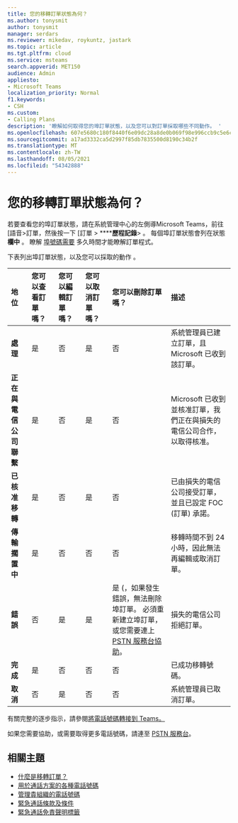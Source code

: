 ```yaml
---
title: 您的移轉訂單狀態為何？
ms.author: tonysmit
author: tonysmit
manager: serdars
ms.reviewer: mikedav, roykuntz, jastark
ms.topic: article
ms.tgt.pltfrm: cloud
ms.service: msteams
search.appverid: MET150
audience: Admin
appliesto:
- Microsoft Teams
localization_priority: Normal
f1.keywords:
- CSH
ms.custom:
- Calling Plans
description: '瞭解如何取得您的埠訂單狀態，以及您可以對訂單採取哪些不同動作。 '
ms.openlocfilehash: 607e5680c180f8440f6e09dc28a8de0b069f98e996ccb9c5e6c1b45cbb0753f3
ms.sourcegitcommit: a17ad3332ca5d2997f85db7835500d8190c34b2f
ms.translationtype: MT
ms.contentlocale: zh-TW
ms.lasthandoff: 08/05/2021
ms.locfileid: "54342888"
---
```

# <a name="whats-the-status-of-your-port-orders"></a>您的移轉訂單狀態為何？

若要查看您的埠訂單狀態，請在系統管理中心的左側導Microsoft Teams，前往 [語音>訂單，然後按一下 [訂單  >  ******歷程記錄**> 。 每個埠訂單狀態會列在狀態 **欄中** 。 瞭解 [埠號碼需要](../phone-number-calling-plans/port-order-overview.md#how-long-does-it-take-to-port-numbers) 多久時間才能瞭解訂單程式。 

下表列出埠訂單狀態，以及您可以採取的動作 。

|**地位**|**您可以查看訂單嗎？**|**您可以編輯訂單嗎？**|**您可以取消訂單嗎？**|**您可以刪除訂單嗎？**|**描述**|
|:-----|:-----|:-----|:-----|:-----|:-----|
|**處理** <br/> |是  <br/> |否  <br/> |是  <br/> |否  <br/> |系統管理員已建立訂單，且 Microsoft 已收到該訂單。  <br/> |
|**正在與電信公司聯繫** <br/> |是  <br/> |否  <br/> |是  <br/> |否  <br/> |Microsoft 已收到並核准訂單，我們正在與損失的電信公司合作，以取得核准。  <br/> |
|**已核准移轉** <br/> |是  <br/> |否  <br/> |是  <br/> |否  <br/> |已由損失的電信公司接受訂單，並且已設定 FOC (訂單) 承諾。  <br/> |
|**傳輸擱置中** <br/> |是  <br/> |否  <br/> |否  <br/> |否  <br/> |移轉時間不到 24 小時，因此無法再編輯或取消訂單。  <br/> |
|**錯誤** <br/> |否  <br/> |是  <br/> |是  <br/> |是 (，如果發生錯誤，無法刪除埠訂單。 必須重新建立埠訂單，或您需要連上 [PSTN 服務台協助](../manage-phone-numbers-for-your-organization/contact-pstn-service-desk.md)。  <br/> |損失的電信公司拒絕訂單。  <br/> |
|**完成** <br/> |是  <br/> |否  <br/> |否  <br/> |否  <br/> |已成功移轉號碼。  <br/> |
|**取消** <br/> |否  <br/> |是  <br/> |否  <br/> |否  <br/> |系統管理員已取消訂單。  <br/> |

有關完整的逐步指示，請參閱[將電話號碼轉接到 Teams。](transfer-phone-numbers-to-teams.md)

如果您需要協助，或需要取得更多電話號碼，請連至 [PSTN 服務台](../manage-phone-numbers-for-your-organization/contact-pstn-service-desk.md)。

## <a name="related-topics"></a>相關主題

- [什麼是移轉訂單？](port-order-overview.md)
- [用於通話方案的各種電話號碼](../different-kinds-of-phone-numbers-used-for-calling-plans.md)
- [管理貴組織的電話號碼](../manage-phone-numbers-for-your-organization/manage-phone-numbers-for-your-organization.md)
- [緊急通話條款及條件](../emergency-calling-terms-and-conditions.md)
- [緊急通話免責聲明標籤](https://github.com/MicrosoftDocs/OfficeDocs-SkypeForBusiness/blob/live/Teams/downloads/emergency-calling/emergency-calling-label-(en-us)-(v.1.0).zip?raw=true)
